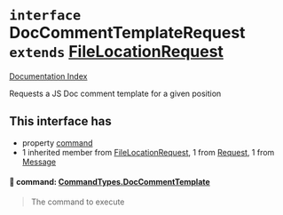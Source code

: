 # `interface` DocCommentTemplateRequest `extends` [FileLocationRequest](../interface.FileLocationRequest/README.md)

[Documentation Index](../README.md)

Requests a JS Doc comment template for a given position

## This interface has

- property [command](#-command-commandtypesdoccommenttemplate)
- 1 inherited member from [FileLocationRequest](../interface.FileLocationRequest/README.md), 1 from [Request](../interface.Request/README.md), 1 from [Message](../interface.Message/README.md)


#### 📄 command: [CommandTypes.DocCommentTemplate](../enum.CommandTypes/README.md#doccommenttemplate--doccommenttemplate)

> The command to execute



